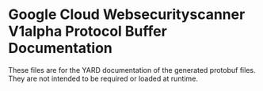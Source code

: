 # Google Cloud Websecurityscanner V1alpha Protocol Buffer Documentation

These files are for the YARD documentation of the generated protobuf files.
They are not intended to be required or loaded at runtime.
